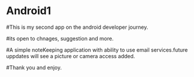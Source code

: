 # Android1
#This is  my second app on the android developer journey.

#its open to chnages, suggestion and more.

#A simple noteKeeping application with ability to use email services.future uppdates will see a picture or camera access added.

#Thank you and enjoy.
